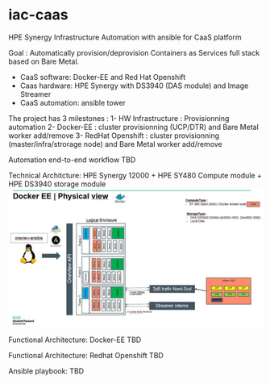 # iac-caas
HPE Synergy Infrastructure Automation with ansible for CaaS platform

Goal : Automatically provision/deprovision Containers as Services full stack based on Bare Metal.
- CaaS software: Docker-EE and Red Hat Openshift
- Caas hardware: HPE Synergy with DS3940 (DAS module) and Image Streamer
- CaaS automation: ansible tower

The project has 3 milestones :
1- HW Infrastructure : Provisionning automation
2- Docker-EE : cluster provisionning (UCP/DTR) and Bare Metal worker add/remove
3- RedHat Openshift : cluster provisionning (master/infra/strorage node) and Bare Metal worker add/remove

Automation end-to-end workflow
TBD

Technical Architcture: HPE Synergy 12000 + HPE SY480 Compute module + HPE DS3940 storage module
![alt text](https://github.com/tdovan/iac-caas/blob/master/blob/technical_architecture.jpg)

Functional  Architecture: Docker-EE
TBD

Functional  Architecture: Redhat Openshift
TBD

Ansible playbook:
TBD
